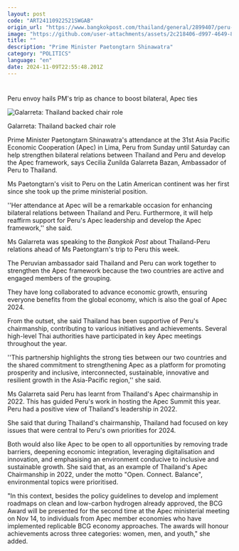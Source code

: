 ```yaml
---
layout: post
code: "ART24110922521SWGAB"
origin_url: "https://www.bangkokpost.com/thailand/general/2899407/peru-envoy-hails-pms-trip-as-chance-to-boost-bilateral-apec-ties"
image: "https://github.com/user-attachments/assets/2c218406-d997-4649-836e-1a2734671b74"
title: ""
description: "Prime Minister Paetongtarn Shinawatra"
category: "POLITICS"
language: "en"
date: 2024-11-09T22:55:48.201Z
---
```


# 

Peru envoy hails PM's trip as chance to boost bilateral, Apec ties

![Galarreta: Thailand backed chair role](https://github.com/user-attachments/assets/6707478e-85f9-48a0-a5e2-1d98572a85c5)

Galarreta: Thailand backed chair role

Prime Minister Paetongtarn Shinawatra's attendance at the 31st Asia Pacific Economic Cooperation (Apec) in Lima, Peru from Sunday until Saturday can help strengthen bilateral relations between Thailand and Peru and develop the Apec framework, says Cecilia Zunilda Galarreta Bazan, Ambassador of Peru to Thailand.

Ms Paetongtarn's visit to Peru on the Latin American continent was her first since she took up the prime ministerial position.

''Her attendance at Apec will be a remarkable occasion for enhancing bilateral relations between Thailand and Peru. Furthermore, it will help reaffirm support for Peru's Apec leadership and develop the Apec framework,'' she said.

Ms Galarreta was speaking to the _Bangkok Post_ about Thailand-Peru relations ahead of Ms Paetongtarn's trip to Peru this week.

The Peruvian ambassador said Thailand and Peru can work together to strengthen the Apec framework because the two countries are active and engaged members of the grouping.

They have long collaborated to advance economic growth, ensuring everyone benefits from the global economy, which is also the goal of Apec 2024.

From the outset, she said Thailand has been supportive of Peru's chairmanship, contributing to various initiatives and achievements. Several high-level Thai authorities have participated in key Apec meetings throughout the year.

''This partnership highlights the strong ties between our two countries and the shared commitment to strengthening Apec as a platform for promoting prosperity and inclusive, interconnected, sustainable, innovative and resilient growth in the Asia-Pacific region,'' she said.

Ms Galarreta said Peru has learnt from Thailand's Apec chairmanship in 2022. This has guided Peru's work in hosting the Apec Summit this year. Peru had a positive view of Thailand's leadership in 2022.

She said that during Thailand's chairmanship, Thailand had focused on key issues that were central to Peru's own priorities for 2024.

Both would also like Apec to be open to all opportunities by removing trade barriers, deepening economic integration, leveraging digitalisation and innovation, and emphasising an environment conducive to inclusive and sustainable growth. She said that, as an example of Thailand's Apec Chairmanship in 2022, under the motto "Open. Connect. Balance", environmental topics were prioritised.

"In this context, besides the policy guidelines to develop and implement roadmaps on clean and low-carbon hydrogen already approved, the BCG Award will be presented for the second time at the Apec ministerial meeting on Nov 14, to individuals from Apec member economies who have implemented replicable BCG economy approaches. The awards will honour achievements across three categories: women, men, and youth," she added.